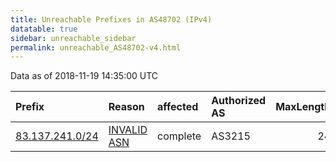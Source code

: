 ```yaml
---
title: Unreachable Prefixes in AS48702 (IPv4)
datatable: true
sidebar: unreachable_sidebar
permalink: unreachable_AS48702-v4.html
---
```


Data as of 2018-11-19 14:35:00 UTC


<div class="datatable-begin"></div>

| Prefix                                                   | Reason                                                                                                 | affected   | Authorized AS   |   MaxLength | Anchor                                         |   unreachable /24s |
|:---------------------------------------------------------|:-------------------------------------------------------------------------------------------------------|:-----------|:----------------|------------:|:-----------------------------------------------|-------------------:|
| [83.137.241.0/24](https://stat.ripe.net/83.137.241.0/24) | [INVALID ASN](https://rpki-validator.ripe.net/announcement-preview?asn=AS48702&prefix=83.137.241.0/24) | complete   | AS3215          |          24 | [RIPE](unreachable_RIPE_NCC_RPKI_Root-v4.html) |                  1 |

<div class="datatable-end"></div>